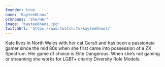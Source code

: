 ```yaml
---
founder: true
name: 'KayteeKhaos'
pronouns: 'She/Her'
image: 'KayteeKhaos.jpg'
twitchUrl: 'https://www.twitch.tv/kayteekhaos/'
---
```


Kate lives in North Wales with her cat Geralt and has been a passionate gamer since the mid 80s when she first came into possession of a ZX Spectrum. Her game of choice is Elite Dangerous. When she’s not gaming or streaming she works for LGBT+ charity Diversity Role Models.
